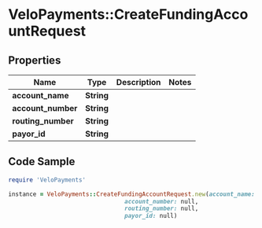 # VeloPayments::CreateFundingAccountRequest

## Properties

Name | Type | Description | Notes
------------ | ------------- | ------------- | -------------
**account_name** | **String** |  | 
**account_number** | **String** |  | 
**routing_number** | **String** |  | 
**payor_id** | **String** |  | 

## Code Sample

```ruby
require 'VeloPayments'

instance = VeloPayments::CreateFundingAccountRequest.new(account_name: null,
                                 account_number: null,
                                 routing_number: null,
                                 payor_id: null)
```


